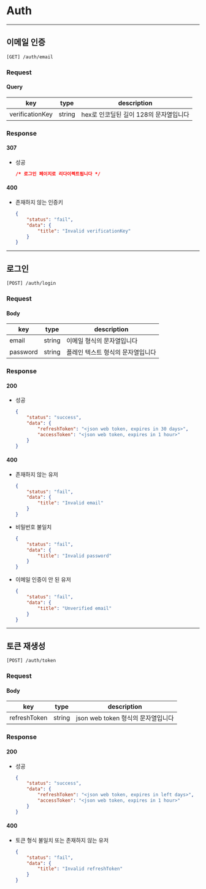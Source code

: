 # Auth

---

## 이메일 인증

```plain
[GET] /auth/email
```

### Request

#### Query

|key|type|description|
|---|---|---|
|verificationKey|string|hex로 인코딜된 길이 128의 문자열입니다|

### Response

#### 307

- 성공
	```json
	/* 로그인 페이지로 리다이렉트됩니다 */
	```

#### 400

- 존재하지 않는 인증키
	```json
	{
		"status": "fail",
		"data": {
			"title": "Invalid verificationKey"
		}
	}
	```

---

## 로그인

```plain
[POST] /auth/login
```

### Request

#### Body

|key|type|description|
|---|---|---|
|email|string|이메일 형식의 문자열입니다|
|password|string|플레인 텍스트 형식의 문자열입니다|

### Response

#### 200

- 성공
	```json
	{
		"status": "success",
		"data": {
			"refreshToken": "<json web token, expires in 30 days>",
			"accessToken": "<json web token, expires in 1 hour>"
		}
	}
	```

#### 400

- 존재하지 않는 유저
	```json
	{
		"status": "fail",
		"data": {
			"title": "Invalid email"
		}
	}
	```

- 비밀번호 불일치
	```json
	{
		"status": "fail",
		"data": {
			"title": "Invalid password"
		}
	}
	```

- 이메일 인증이 안 된 유저
	```json
	{
		"status": "fail",
		"data": {
			"title": "Unverified email"
		}
	}
	```

---

## 토큰 재생성

```plain
[POST] /auth/token
```

### Request

#### Body

|key|type|description|
|---|---|---|
|refreshToken|string|json web token 형식의 문자열입니다|

### Response

#### 200

- 성공
	```json
	{
		"status": "success",
		"data": {
			"refreshToken": "<json web token, expires in left days>",
			"accessToken": "<json web token, expires in 1 hour>"
		}
	}
	```

#### 400

- 토큰 형식 불일치 또는 존재하지 않는 유저
	```json
	{
		"status": "fail",
		"data": {
			"title": "Invalid refreshToken"
		}
	}
	```